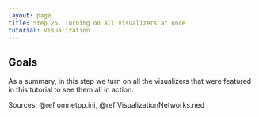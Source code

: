 ```yaml
---
layout: page
title: Step 25. Turning on all visualizers at once
tutorial: Visualization
---
```


## Goals

As a summary, in this step we turn on all the visualizers that were featured in this tutorial
to see them all in action.

Sources: @ref omnetpp.ini, @ref VisualizationNetworks.ned
